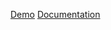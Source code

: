 [Demo](http://marty-wang.github.com/OOPCanvas/demo "Demo")
[Documentation](http://marty-wang.github.com/OOPCanvas/docs/js_doc/ "Documentation")
